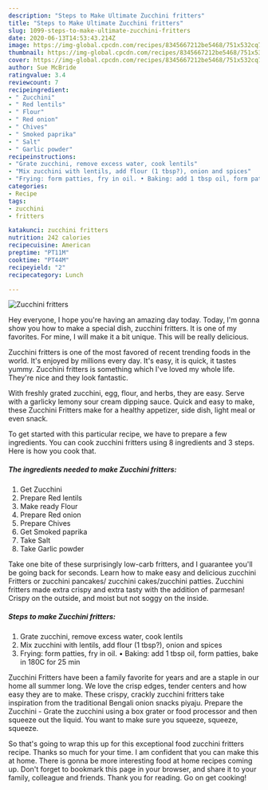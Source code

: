 ```yaml
---
description: "Steps to Make Ultimate Zucchini fritters"
title: "Steps to Make Ultimate Zucchini fritters"
slug: 1099-steps-to-make-ultimate-zucchini-fritters
date: 2020-06-13T14:53:43.214Z
image: https://img-global.cpcdn.com/recipes/8345667212be5468/751x532cq70/zucchini-fritters-recipe-main-photo.jpg
thumbnail: https://img-global.cpcdn.com/recipes/8345667212be5468/751x532cq70/zucchini-fritters-recipe-main-photo.jpg
cover: https://img-global.cpcdn.com/recipes/8345667212be5468/751x532cq70/zucchini-fritters-recipe-main-photo.jpg
author: Sue McBride
ratingvalue: 3.4
reviewcount: 7
recipeingredient:
- " Zucchini"
- " Red lentils"
- " Flour"
- " Red onion"
- " Chives"
- " Smoked paprika"
- " Salt"
- " Garlic powder"
recipeinstructions:
- "Grate zucchini, remove excess water, cook lentils"
- "Mix zucchini with lentils, add flour (1 tbsp?), onion and spices"
- "Frying: form patties, fry in oil. • Baking: add 1 tbsp oil, form patties, bake in 180C for 25 min"
categories:
- Recipe
tags:
- zucchini
- fritters

katakunci: zucchini fritters 
nutrition: 242 calories
recipecuisine: American
preptime: "PT11M"
cooktime: "PT44M"
recipeyield: "2"
recipecategory: Lunch

---
```



![Zucchini fritters](https://img-global.cpcdn.com/recipes/8345667212be5468/751x532cq70/zucchini-fritters-recipe-main-photo.jpg)

Hey everyone, I hope you're having an amazing day today. Today, I'm gonna show you how to make a special dish, zucchini fritters. It is one of my favorites. For mine, I will make it a bit unique. This will be really delicious.

Zucchini fritters is one of the most favored of recent trending foods in the world. It's enjoyed by millions every day. It's easy, it is quick, it tastes yummy. Zucchini fritters is something which I've loved my whole life. They're nice and they look fantastic.

With freshly grated zucchini, egg, flour, and herbs, they are easy. Serve with a garlicky lemony sour cream dipping sauce. Quick and easy to make, these Zucchini Fritters make for a healthy appetizer, side dish, light meal or even snack.


To get started with this particular recipe, we have to prepare a few ingredients. You can cook zucchini fritters using 8 ingredients and 3 steps. Here is how you cook that.

<!--inarticleads1-->

##### The ingredients needed to make Zucchini fritters:

1. Get  Zucchini
1. Prepare  Red lentils
1. Make ready  Flour
1. Prepare  Red onion
1. Prepare  Chives
1. Get  Smoked paprika
1. Take  Salt
1. Take  Garlic powder


Take one bite of these surprisingly low-carb fritters, and I guarantee you&#39;ll be going back for seconds. Learn how to make easy and delicious zucchini Fritters or zucchini pancakes/ zucchini cakes/zucchini patties. Zucchini fritters made extra crispy and extra tasty with the addition of parmesan! Crispy on the outside, and moist but not soggy on the inside. 

<!--inarticleads2-->

##### Steps to make Zucchini fritters:

1. Grate zucchini, remove excess water, cook lentils
1. Mix zucchini with lentils, add flour (1 tbsp?), onion and spices
1. Frying: form patties, fry in oil. • Baking: add 1 tbsp oil, form patties, bake in 180C for 25 min


Zucchini Fritters have been a family favorite for years and are a staple in our home all summer long. We love the crisp edges, tender centers and how easy they are to make. These crispy, crackly zucchini fritters take inspiration from the traditional Bengali onion snacks piyaju. Prepare the Zucchini - Grate the zucchini using a box grater or food processor and then squeeze out the liquid. You want to make sure you squeeze, squeeze, squeeze. 

So that's going to wrap this up for this exceptional food zucchini fritters recipe. Thanks so much for your time. I am confident that you can make this at home. There is gonna be more interesting food at home recipes coming up. Don't forget to bookmark this page in your browser, and share it to your family, colleague and friends. Thank you for reading. Go on get cooking!

